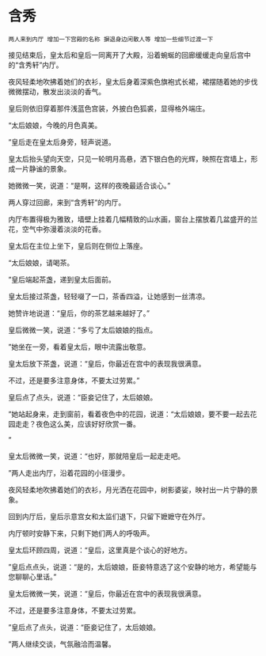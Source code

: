 # 含秀

    两人来到内厅 增加一下宫殿的名称 摒退身边闲散人等 增加一些细节过渡一下

接见结束后，皇太后和皇后一同离开了大殿，沿着蜿蜒的回廊缓缓走向皇后宫中的“含秀轩”内厅。

夜风轻柔地吹拂着她们的衣衫，皇太后身着深紫色旗袍式长裙，裙摆随着她的步伐微微摆动，散发出淡淡的香气。

皇后则依旧穿着那件浅蓝色宫装，外披白色狐裘，显得格外端庄。



“太后娘娘，今晚的月色真美。

”皇后走在皇太后身旁，轻声说道。

皇太后抬头望向天空，只见一轮明月高悬，洒下银白色的光辉，映照在宫墙上，形成一片静谧的景象。

她微微一笑，说道：“是啊，这样的夜晚最适合谈心。”

两人穿过回廊，来到“含秀轩”的内厅。

内厅布置得极为雅致，墙壁上挂着几幅精致的山水画，窗台上摆放着几盆盛开的兰花，空气中弥漫着淡淡的花香。

皇太后在主位上坐下，皇后则在侧位上落座。



“太后娘娘，请喝茶。

”皇后端起茶盏，递到皇太后面前。

皇太后接过茶盏，轻轻啜了一口，茶香四溢，让她感到一丝清凉。

她赞许地说道：“皇后，你的茶艺越来越好了。”

皇后微微一笑，说道：“多亏了太后娘娘的指点。

”她坐在一旁，看着皇太后，眼中流露出敬意。

皇太后放下茶盏，说道：“皇后，你最近在宫中的表现我很满意。

不过，还是要多注意身体，不要太过劳累。”

皇后点了点头，说道：“臣妾记住了，太后娘娘。

”她站起身来，走到窗前，看着夜色中的花园，说道：“太后娘娘，要不要一起去花园走走？夜色这么美，应该好好欣赏一番。

”

皇太后微微一笑，说道：“也好，那就陪皇后一起走走吧。

”两人走出内厅，沿着花园的小径漫步。

夜风轻柔地吹拂着她们的衣衫，月光洒在花园中，树影婆娑，映衬出一片宁静的景象。



回到内厅后，皇后示意宫女和太监们退下，只留下嬷嬷守在外厅。

内厅顿时安静下来，只剩下她们两人的呼吸声。

皇太后环顾四周，说道：“皇后，这里真是个谈心的好地方。

”皇后点点头，说道：“是的，太后娘娘，臣妾特意选了这个安静的地方，希望能与您聊聊心里话。”

皇太后微微一笑，说道：“皇后，你最近在宫中的表现我很满意。

不过，还是要多注意身体，不要太过劳累。

”皇后点了点头，说道：“臣妾记住了，太后娘娘。

”两人继续交谈，气氛融洽而温馨。

